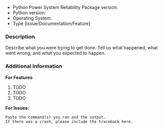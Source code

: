 * Python Power System Reliability Package version:
* Python version:
* Operating System:
* Type [Issue/Documentation/Feature]

### Description

Describe what you were trying to get done.
Tell us what happened, what went wrong, and what you expected to happen.

### Additional Information

**For Features**

1. TODO
2. TODO
3. TODO

**For Issues:**
```
Paste the command(s) you ran and the output.
If there was a crash, please include the traceback here.
```
